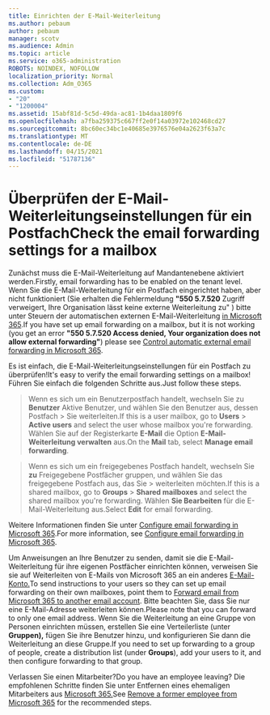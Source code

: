 ```yaml
---
title: Einrichten der E-Mail-Weiterleitung
ms.author: pebaum
author: pebaum
manager: scotv
ms.audience: Admin
ms.topic: article
ms.service: o365-administration
ROBOTS: NOINDEX, NOFOLLOW
localization_priority: Normal
ms.collection: Adm_O365
ms.custom:
- "20"
- "1200004"
ms.assetid: 15abf81d-5c5d-49da-ac81-1b4daa1809f6
ms.openlocfilehash: a7fba259375c667ff2e0f14a03972e102468cd27
ms.sourcegitcommit: 8bc60ec34bc1e40685e3976576e04a2623f63a7c
ms.translationtype: MT
ms.contentlocale: de-DE
ms.lasthandoff: 04/15/2021
ms.locfileid: "51787136"
---
```

# <a name="check-the-email-forwarding-settings-for-a-mailbox"></a><span data-ttu-id="3566c-102">Überprüfen der E-Mail-Weiterleitungseinstellungen für ein Postfach</span><span class="sxs-lookup"><span data-stu-id="3566c-102">Check the email forwarding settings for a mailbox</span></span>

<span data-ttu-id="3566c-103">Zunächst muss die E-Mail-Weiterleitung auf Mandantenebene aktiviert werden.</span><span class="sxs-lookup"><span data-stu-id="3566c-103">Firstly, email forwarding has to be enabled on the tenant level.</span></span> <span data-ttu-id="3566c-104">Wenn Sie die E-Mail-Weiterleitung für ein Postfach eingerichtet haben, aber nicht funktioniert (Sie erhalten die Fehlermeldung **"550 5.7.520** Zugriff verweigert, Ihre Organisation lässt keine externe Weiterleitung zu" ) bitte unter Steuern der automatischen externen E-Mail-Weiterleitung [in Microsoft 365](https://docs.microsoft.com/microsoft-365/security/office-365-security/external-email-forwarding?view=o365-worldwide).</span><span class="sxs-lookup"><span data-stu-id="3566c-104">If you have set up email forwarding on a mailbox, but it is not working (you get an error **"550 5.7.520 Access denied, Your organization does not allow external forwarding"**) please see [Control automatic external email forwarding in Microsoft 365](https://docs.microsoft.com/microsoft-365/security/office-365-security/external-email-forwarding?view=o365-worldwide).</span></span>

<span data-ttu-id="3566c-105">Es ist einfach, die E-Mail-Weiterleitungseinstellungen für ein Postfach zu überprüfen!</span><span class="sxs-lookup"><span data-stu-id="3566c-105">It's easy to verify the email forwarding settings on a mailbox!</span></span> <span data-ttu-id="3566c-106">Führen Sie einfach die folgenden Schritte aus.</span><span class="sxs-lookup"><span data-stu-id="3566c-106">Just follow these steps.</span></span>
  
> <span data-ttu-id="3566c-107">Wenn es sich um ein Benutzerpostfach handelt, wechseln Sie zu **Benutzer** Aktive Benutzer, und wählen Sie den Benutzer aus, dessen Postfach \>  Sie weiterleiten.</span><span class="sxs-lookup"><span data-stu-id="3566c-107">If this is a user mailbox, go to **Users** \> **Active users** and select the user whose mailbox you're forwarding.</span></span> <span data-ttu-id="3566c-108">Wählen Sie auf der Registerkarte **E-Mail** die Option **E-Mail-Weiterleitung verwalten** aus.</span><span class="sxs-lookup"><span data-stu-id="3566c-108">On the **Mail** tab, select **Manage email forwarding**.</span></span>

> <span data-ttu-id="3566c-109">Wenn es sich um ein freigegebenes Postfach handelt, wechseln Sie **zu** Freigegebene Postfächer gruppen, und wählen Sie das freigegebene Postfach aus, das Sie \>  weiterleiten möchten.</span><span class="sxs-lookup"><span data-stu-id="3566c-109">If this is a shared mailbox, go to **Groups** \> **Shared mailboxes** and select the shared mailbox you're forwarding.</span></span> <span data-ttu-id="3566c-110">Wählen **Sie Bearbeiten** für die E-Mail-Weiterleitung aus.</span><span class="sxs-lookup"><span data-stu-id="3566c-110">Select **Edit** for email forwarding.</span></span>

<span data-ttu-id="3566c-111">Weitere Informationen finden Sie unter [Configure email forwarding in Microsoft 365](https://docs.microsoft.com/microsoft-365/admin/email/configure-email-forwarding).</span><span class="sxs-lookup"><span data-stu-id="3566c-111">For more information, see [Configure email forwarding in Microsoft 365](https://docs.microsoft.com/microsoft-365/admin/email/configure-email-forwarding).</span></span>
  
<span data-ttu-id="3566c-112">Um Anweisungen an Ihre Benutzer zu senden, damit sie die E-Mail-Weiterleitung für ihre eigenen Postfächer einrichten können, verweisen Sie sie auf Weiterleiten von E-Mails von Microsoft 365 an ein anderes [E-Mail-Konto.](https://support.office.com/article/Forward-email-from-Office-365-to-another-email-account-1ed4ee1e-74f8-4f53-a174-86b748ff6a0e)</span><span class="sxs-lookup"><span data-stu-id="3566c-112">To send instructions to your users so they can set up email forwarding on their own mailboxes, point them to [Forward email from Microsoft 365 to another email account](https://support.office.com/article/Forward-email-from-Office-365-to-another-email-account-1ed4ee1e-74f8-4f53-a174-86b748ff6a0e).</span></span> <span data-ttu-id="3566c-113">Bitte beachten Sie, dass Sie nur eine E-Mail-Adresse weiterleiten können.</span><span class="sxs-lookup"><span data-stu-id="3566c-113">Please note that you can forward to only one email address.</span></span> <span data-ttu-id="3566c-114">Wenn Sie die Weiterleitung an eine Gruppe von Personen einrichten müssen, erstellen Sie eine Verteilerliste (unter **Gruppen),** fügen Sie ihre Benutzer hinzu, und konfigurieren Sie dann die Weiterleitung an diese Gruppe.</span><span class="sxs-lookup"><span data-stu-id="3566c-114">If you need to set up forwarding to a group of people, create a distribution list (under **Groups**), add your users to it, and then configure forwarding to that group.</span></span>
  
<span data-ttu-id="3566c-115">Verlassen Sie einen Mitarbeiter?</span><span class="sxs-lookup"><span data-stu-id="3566c-115">Do you have an employee leaving?</span></span> <span data-ttu-id="3566c-116">Die empfohlenen Schritte finden Sie unter Entfernen eines ehemaligen Mitarbeiters aus [Microsoft 365.](https://docs.microsoft.com/microsoft-365/admin/add-users/remove-former-employee)</span><span class="sxs-lookup"><span data-stu-id="3566c-116">See [Remove a former employee from Microsoft 365](https://docs.microsoft.com/microsoft-365/admin/add-users/remove-former-employee) for the recommended steps.</span></span>